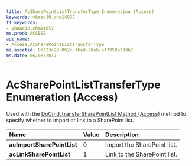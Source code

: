 ```yaml
---
title: AcSharePointListTransferType Enumeration (Access)
keywords: vbaac10.chm14057
f1_keywords:
- vbaac10.chm14057
ms.prod: ACCESS
api_name:
- Access.AcSharePointListTransferType
ms.assetid: 8c323c29-062c-f6ad-7beb-ef7058a30db7
ms.date: 06/08/2017
---
```



# AcSharePointListTransferType Enumeration (Access)

Used with the [DoCmd.TransferSharePointList Method (Access)](docmd-transfersharepointlist-method-access.md) method to specify whether to import or link to a SharePoint list.



|**Name**|**Value**|**Description**|
|:-----|:-----|:-----|
|**acImportSharePointList**|0|Import the SharePoint list.|
|**acLinkSharePointList**|1|Link to the SharePoint list.|


